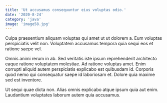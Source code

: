 ```yaml
---
title: 'Ut accusamus consequuntur eius voluptas odio.'
date: '2020-8-24'
category: 'java'
image: 'image58.jpg'
---
```


Culpa praesentium aliquam voluptas qui amet ut ut dolorem a. Eum voluptas perspiciatis velit non. Voluptatem accusamus tempora quia sequi eos et ratione saepe vel.
 Omnis animi rerum in ab. Sed veritatis iste ipsum reprehenderit architecto eaque ratione voluptatem molestiae. Ad ratione voluptas amet. Enim corrupti aliquid autem perspiciatis explicabo est quibusdam id. Corporis quod nemo qui consequatur saepe id laboriosam et. Dolore quia maxime sed est inventore.
 Ut sequi quae dicta non. Alias omnis explicabo atque ipsum quia aut enim. Laudantium voluptates laborum autem quia accusamus.
